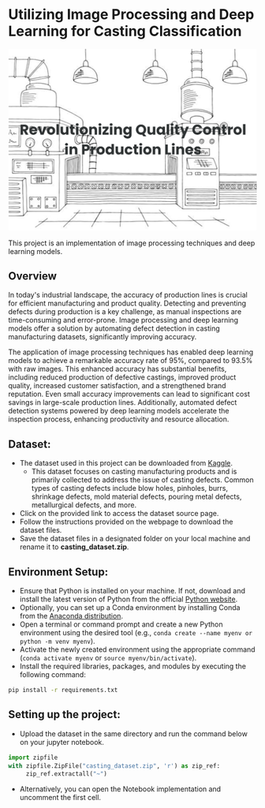 # Utilizing Image Processing and Deep Learning for Casting Classification

![title](title.png)

This project is an implementation of image processing techniques and deep learning models.

## Overview

In today's industrial landscape, the accuracy of production lines is crucial for efficient manufacturing and product quality. Detecting and preventing defects during production is a key challenge, as manual inspections are time-consuming and error-prone. Image processing and deep learning models offer a solution by automating defect detection in casting manufacturing datasets, significantly improving accuracy.

The application of image processing techniques has enabled deep learning models to achieve a remarkable accuracy rate of 95%, compared to 93.5% with raw images. This enhanced accuracy has substantial benefits, including reduced production of defective castings, improved product quality, increased customer satisfaction, and a strengthened brand reputation. Even small accuracy improvements can lead to significant cost savings in large-scale production lines. Additionally, automated defect detection systems powered by deep learning models accelerate the inspection process, enhancing productivity and resource allocation.

## Dataset:

- The dataset used in this project can be downloaded from [Kaggle](https://www.kaggle.com/datasets/ravirajsinh45/real-life-industrial-dataset-of-casting-product).
     - This dataset focuses on casting manufacturing products and is primarily collected to address the issue of casting defects. Common types of casting defects include blow holes, pinholes, burrs, shrinkage defects, mold material defects, pouring metal defects, metallurgical defects, and more.
- Click on the provided link to access the dataset source page.
- Follow the instructions provided on the webpage to download the dataset files.
- Save the dataset files in a designated folder on your local machine and rename it to **casting_dataset.zip**.

## Environment Setup:

- Ensure that Python is installed on your machine. If not, download and install the latest version of Python from the official [Python website](https://www.python.org).
- Optionally, you can set up a Conda environment by installing Conda from the [Anaconda distribution](https://www.anaconda.com/products/individual).
- Open a terminal or command prompt and create a new Python environment using the desired tool (e.g., `conda create --name myenv or python -m venv myenv`).
- Activate the newly created environment using the appropriate command (`conda activate myenv` or `source myenv/bin/activate`).
- Install the required libraries, packages, and modules by executing the following command:

```bash
pip install -r requirements.txt
```

## Setting up the project:

- Upload the dataset in the same directory and run the command below on your jupyter notebook.

```python
import zipfile
with zipfile.ZipFile("casting_dataset.zip", 'r') as zip_ref:
     zip_ref.extractall("~")
```
- Alternatively, you can open the Notebook implementation and uncomment the first cell.
